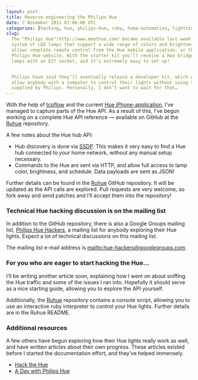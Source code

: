 ```yaml
---
layout: post
title: Reverse-engineering the Philips Hue
date: 7 November 2011 07:06:00 UTC
categories: [hacking, hue, philips-hue, ruby, home-automation, lightning]
slug:
  The "Philips Hue":http://www.meethue.com/ became available last week.  It’s a
  system of LED lamps that support a wide range of colors and brightness, and
  allows complete remote control from the Hue mobile application, or the
  Philips Hue website. With the starter kit you’ll receive a Hue bridge, three
  lamps with an E27 socket, and it’s extremely easy to set up!


  Philips have said they’ll eventually release a developer kit, which would
  allow anybody with a computer to control their lights without using the app
  supplied by Philips. Personally, I don’t want to wait for that…
---
```


With the help of [tcpflow][] and the current [Hue iPhone-application][], I’ve managed to
capture parts of the Hue API. As a result of this, I’ve begun working on a complete Hue API
reference — available on GitHub at the [Ruhue][] repository.

A few notes about the Hue hub API:

- Hub discovery is done via [SSDP][]. This makes it very easy to find a Hue hub connected
  to your home network, without any manual setup necessary.
- Commands to the Hue are sent via HTTP, and allow full access to lamp color, brightness,
  and schedule. Data payloads are sent as JSON!

Further details can be found in the [Ruhue][] GitHub repository. It will be updated as the
API calls are explored. Pull requests are very welcome, so fork away and send patches and
I’ll accept them into the repository!

### Technical Hue hacking discussion is on the mailing list

In addition to the GitHub repository, there is also a Google Groups mailing
list, [Philips Hue Hackers][], a mailing list for anybody exploring their Hue
lights. Expect a lot of technical discussions on this mailing list.

The mailing list e-mail address is <mailto:hue-hackers@googlegroups.com>.

[tcpflow]: https://itunes.apple.com/us/app/philips-hue/id557206189?mt=8
[Hue iPhone-application]: https://itunes.apple.com/us/app/philips-hue/id557206189?mt=8
[SSDP]: http://en.wikipedia.org/wiki/Simple_Service_Discovery_Protocol
[Philips Hue Hackers]: https://groups.google.com/forum/#!forum/hue-hackers

### For you who are eager to start hacking the Hue…

I’ll be writing another article soon, explaining how I went on about sniffing
the Hue traffic and some of the issues I ran into. Hopefully it should serve as
a nice starting guide, allowing you to explore the API yourself.

Additionally, the [Ruhue][] repository contains a console script, allowing you
to use an interactive ruby interpreter to control your Hue lights. Further details
are in the Ruhue README.

### Additional resources

A few others have begun exploring how their Hue lights really work as well, and
have written articles about their own progress. These articles existed before
I started the documentation effort, and they’ve helped immensely.

- [Hack the Hue](http://rsmck.co.uk/hue)
- [A Day with Philips Hue](http://www.nerdblog.com/2012/10/a-day-with-philips-hue.html?showComment=1352172383498)

[Ruhue]: https://github.com/Burgestrand/ruhue
